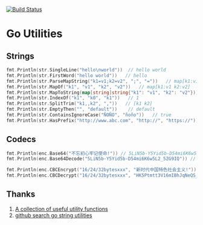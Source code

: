 [![Build Status](https://travis-ci.org/bingoohuang/gou.svg?branch=master)](https://travis-ci.org/bingoohuang/gou)

# Go Utilities

## Strings

```go
fmt.Println(str.SingleLine("hello\nworld"))  // hello world
fmt.Println(str.FirstWord("hello world"))   // hello
fmt.Println(str.ParseMapString("k1=v1;k2=v2", ";", "="))   // map[k1:v1 k2:v2]
fmt.Println(str.MapOf("k1", "v1", "k2", "v2"))   // map[k1:v1 k2:v2]
fmt.Println(str.MapToString(map[string]string{"k1": "v1", "k2": "v2"})) // map[k1:v1 k2:v2]
fmt.Println(str.IndexOf("k1", "k0", "k1"))   // 1
fmt.Println(str.SplitTrim("k1,,k2", ","))   // [k1 k2]
fmt.Println(str.EmptyThen("", "default"))    // default
fmt.Println(str.ContainsIgnoreCase("ÑOÑO", "ñoño"))   // true
fmt.Println(str.HasPrefix("http://www.abc.com", "http://", "https://")) // true
```

## Codecs

```go
fmt.Println(enc.Base64("不忘初心牢记使命!")) // 5LiN5b-Y5Yid5b-D54mi6K6w5L2_5ZG9IQ
fmt.Println(enc.Base64Decode("5LiN5b-Y5Yid5b-D54mi6K6w5L2_5ZG9IQ")) // 不忘初心牢记使命!

fmt.Println(enc.CBCEncrypt("16/24/32bytesxxx", "新时代中国特色社会主义!"))
fmt.Println(enc.CBCDecrypt("16/24/32bytesxxx", "HK5Ptmtt3V16mIBhJqNeQS_SbTn5kNmE4FSKoxx5t_I9fbIkf2GnjTF6T9KtuWuA8WZYWLMYZeAGsuHyycz9UA=="))
```

## Thanks

1. [A collection of useful utility functions](https://github.com/shomali11/util)
1. [github search go string utilities](https://github.com/search?l=Go&q=string+utilities&type=Repositories)
